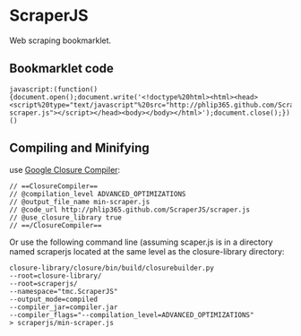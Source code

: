 # ScraperJS #

Web scraping bookmarklet.

## Bookmarklet code ##

```
javascript:(function(){document.open();document.write('<!doctype%20html><html><head><script%20type="text/javascript"%20src="http://phlip365.github.com/ScraperJS/min-scraper.js"></script></head><body></body></html>');document.close();})()
```
 
## Compiling and Minifying ##

use [Google Closure Compiler](http://closure-compiler.appspot.com/home):

```
// ==ClosureCompiler==
// @compilation_level ADVANCED_OPTIMIZATIONS
// @output_file_name min-scraper.js
// @code_url http://phlip365.github.com/ScraperJS/scraper.js
// @use_closure_library true
// ==/ClosureCompiler==
```

Or use the following command line (assuming scaper.js is in a directory named scraperjs located at the same level as the closure-library directory:
```
closure-library/closure/bin/build/closurebuilder.py 
--root=closure-library/ 
--root=scraperjs/ 
--namespace="tmc.ScraperJS" 
--output_mode=compiled 
--compiler_jar=compiler.jar 
--compiler_flags="--compilation_level=ADVANCED_OPTIMIZATIONS" 
> scraperjs/min-scraper.js
```